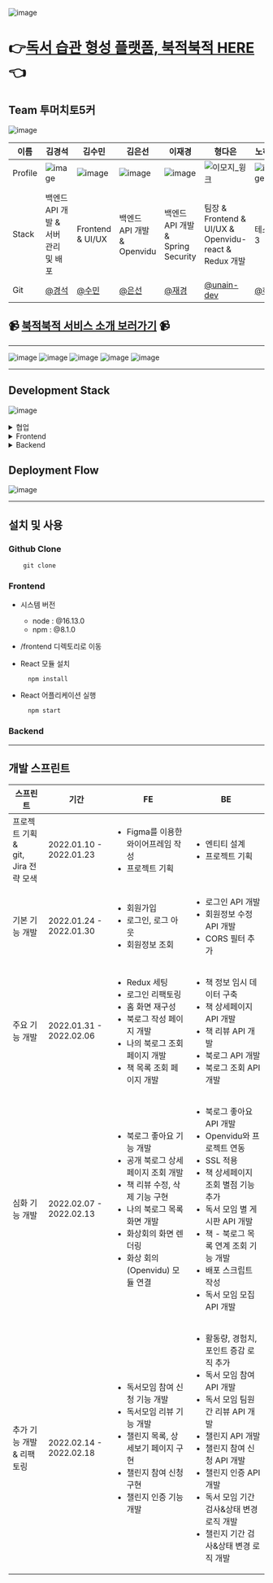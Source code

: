 ![image](https://user-images.githubusercontent.com/28949166/154533487-03a0798a-aad0-44ab-891d-0f7934eb9178.png)

# 👉[독서 습관 형성 플랫폼, 북적북적 HERE](https://i6a305.p.ssafy.io/)👈

## Team 투머치토5커

![image](https://user-images.githubusercontent.com/28949166/154533716-08ba1ee2-21e0-417d-a338-5cc6552fcb65.png)

| 이름    | 김경석                                                                                                          | 김수민                                                                                                          | 김은선                                                                                                          | 이재경                                                                                                          | 형다은                                                                    | 노하윤                                                                                                          |
| ------- | --------------------------------------------------------------------------------------------------------------- | --------------------------------------------------------------------------------------------------------------- | --------------------------------------------------------------------------------------------------------------- | --------------------------------------------------------------------------------------------------------------- | ------------------------------------------------------------------------- | --------------------------------------------------------------------------------------------------------------- |
| Profile | ![image](https://user-images.githubusercontent.com/28949166/154540168-80a3ca4e-9426-43a4-912f-6fe54c643d29.png) | ![image](https://user-images.githubusercontent.com/28949166/154539841-116c2120-c8be-4df8-acf9-d8c57fb5bdd0.png) | ![image](https://user-images.githubusercontent.com/28949166/154540246-0f8a45bf-3966-4e4b-a484-4750e41aee9f.png) | ![image](https://user-images.githubusercontent.com/28949166/154540445-ac05c003-dc6b-483a-bf05-2f0521535ea2.png) | ![이모지_윙크](/uploads/f204e623e56acf6ba92ee06ea2d77958/이모지_윙크.png) | ![image](https://user-images.githubusercontent.com/28949166/154539893-51ffe56f-57a1-4c6f-98c2-303395f8176a.png) |
|         |
| Stack   | 백엔드 API 개발 & 서버 관리 및 배포                                                                             | Frontend & UI/UX                                                                                                | 백엔드 API 개발 & Openvidu                                                                                      | 백엔드 API 개발 & Spring Security                                                                               | 팀장 & Frontend & UI/UX & Openvidu-react & Redux 개발                     | 테스트3                                                                                                         |
| Git     | [@경석]()                                                                                                       | [@수민]()                                                                                                       | [@은선]()                                                                                                       | [@재경]()                                                                                                       | [@unain-dev](https://github.com/unain-dev)                                | [@하윤]()                                                                                                       |

## 📹 [북적북적 서비스 소개 보러가기]() 📹

---

![image](/uploads/c3c82af65799a3cf0427f55150237b96/image.png)
![image](/uploads/9337991ef1303da755aca4ac7645f6ae/image.png)
![image](/uploads/77613a0f236338964376a63b726f912e/image.png)
![image](https://user-images.githubusercontent.com/28949166/154533287-aff77690-1ac8-4d7e-9f0b-a3ee49c9b573.png)
![image](/uploads/c90fa73b6c14ddb10302995bf9fadccc/image.png)

---

## Development Stack

![image](/uploads/c301c37fd67df30171a5bc08d94497d8/image.png)

<details>
<summary>협업</summary>
<div markdown="1">
<ul>
<li>Jira</li>
<li>Gitlab</li>
<li>Notion</li>
<li>Slack</li>
</ul>
</div>
</details>

<details>
<summary>Frontend</summary>
<div markdown="1">       
  <ul>
  <li>React.js</li>
  <li>Styled-components</li>
  <li>Redux</li>
<li><ul>library<ul></li>
<li>axios</li>
  <li>react-modal</li>
<li>react-js-pagination</li>
<li>qs</li>
<li>openvidu-react</li>
  </ul>
</div>
</details>

<details>
<summary>Backend</summary>
<div markdown="1">       
    <ul>
  <li>Spring Boot</li>
  <li>JPA</li>
<li>Spring MVC</li>
<li>Spring Security</li>
<li>JUnit5</li>
<li>JWT</li>
<li>p6spy</li>
<li>Lombok</li>
<li>Mysql</li>
<li>EC2 Ubuntu Server</li>
<li>InjelliJ, Postman, Datagrip, Mysql workbench, Nortion, Sourcetree, VS Code, Slack, Mattermost, Discord, Git, Gitlab, Jira</li>
  <li>Styled-components</li>
  <li>Redux</li>
  </ul>
</div>
</details>

## Deployment Flow

![image](/uploads/8ecb9a71f5a13c7dd2f1537e1c4cf664/image.png)

---

## 설치 및 사용

### Github Clone

```
    git clone
```

### Frontend

- 시스템 버전

  - node : @16.13.0
  - npm : @8.1.0

- /frontend 디렉토리로 이동
- React 모듈 설치
  ```
    npm install
  ```
- React 어플리케이션 실행
  ```
    npm start
  ```

### Backend

---

## 개발 스프린트

| 스프린트                                    | 기간                    | FE                                                                                                                                                                                                                           | BE                                                                                                                                                                                                                                                                                                                 |
| ------------------------------------------- | ----------------------- | ---------------------------------------------------------------------------------------------------------------------------------------------------------------------------------------------------------------------------- | ------------------------------------------------------------------------------------------------------------------------------------------------------------------------------------------------------------------------------------------------------------------------------------------------------------------ |
| 프로젝트 기획 <br>&<br> git, Jira 전략 모색 | 2022.01.10 - 2022.01.23 | <ul><li>Figma를 이용한 와이어프레임 작성</li><li>프로젝트 기획</li><ul>                                                                                                                                                      | <ul><li>엔티티 설계</li><li>프로젝트 기획</li><ul>                                                                                                                                                                                                                                                                 |
| 기본 기능 개발                              | 2022.01.24 - 2022.01.30 | <ul><li>회원가입</li><li>로그인, 로그 아웃</li><li>회원정보 조회</li><ul>                                                                                                                                                    | <ul><li>로그인 API 개발</li><li>회원정보 수정 API 개발</li><li>CORS 필터 추가</li><ul>                                                                                                                                                                                                                             |
| 주요 기능 개발                              | 2022.01.31 - 2022.02.06 | <ul><li>Redux 세팅</li><li>로그인 리팩토링</li><li>홈 화면 재구성</li><li>북로그 작성 페이지 개발</li><li>나의 북로그 조회 페이지 개발</li><li>책 목록 조회 페이지 개발</li><ul>                                             | <ul><li>책 정보 임시 데이터 구축</li><li>책 상세페이지 API 개발</li><li>책 리뷰 API 개발</li><li>북로그 API 개발</li><li>북로그 조회 API 개발</li><ul>                                                                                                                                                             |
| 심화 기능 개발                              | 2022.02.07 - 2022.02.13 | <ul><li>북로그 좋아요 기능 개발</li><li>공개 북로그 상세페이지 조회 개발</li><li>책 리뷰 수정, 삭제 기능 구현</li><li>나의 북로그 목록 화면 개발</li><li>화상회의 화면 렌더링</li><li>화상 회의(Openvidu) 모듈 연결</li><ul> | <ul><li>북로그 좋아요 API 개발</li><li>Openvidu와 프로젝트 연동</li><li>SSL 적용</li><li>책 상세페이지 조회 별점 기능 추가</li><li>독서 모임 별 게시판 API 개발</li><li>책 - 북로그 목록 연계 조회 기능 개발</li><li>배포 스크립트 작성</li><li>독서 모임 모집 API 개발</li><ul>                                   |
| 추가 기능 개발 & 리팩토링                   | 2022.02.14 - 2022.02.18 | <ul><li>독서모임 참여 신청 기능 개발</li><li>독서모임 리뷰 기능 개발</li><li>챌린지 목록, 상세보기 페이지 구현</li><li>챌린지 참여 신청 구현</li><li>챌린지 인증 기능 개발</li><ul>                                          | <ul><li>활동량, 경험치, 포인트 증감 로직 추가</li><li>독서 모임 참여 API 개발</li><li>독서 모임 팀원 간 리뷰 API 개발</li><li>챌린지 API 개발</li><li>챌린지 참여 신청 API 개발</li><li>챌린지 인증 API 개발</li><li>독서 모임 기간 검사&상태 변경 로직 개발</li><li>챌린지 기간 검사&상태 변경 로직 개발</li><ul> |
